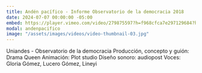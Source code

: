 ```yaml
---
title: Andén pacífico - Informe Observatorio de la democracia 2018
date: 2024-07-07 00:00:00 -05:00
embed: https://player.vimeo.com/video/279875597?h=f968cfca7e297129684?h=b565a66a0a
modal: andenpacifico
image: "/assets/images/videos/video-thumbnail-03.jpg"
---
```


Uniandes - Observatorio de la democracia
Producción, concepto y guión: Drama Queen
Animación: Plot studio
Diseño sonoro: audiopost
Voces: Gloria Gómez, Lucero Gómez, Lineyi